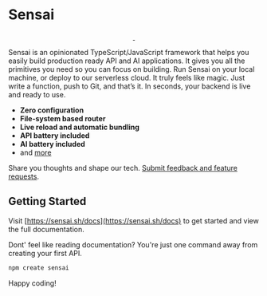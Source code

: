 # Sensai

<p align="center">
  <a aria-label="NPM version" href="https://www.npmjs.com/package/sensai">
    <img alt="" src="https://img.shields.io/npm/v/sensai.svg?style=for-the-badge&labelColor=3d3d3d">
  </a> 
  <a aria-label="Join the community" href="https://github.com/sensaihq/sensai/discussions">
    <img alt="" src="https://img.shields.io/badge/Join%20the%20community-f62681.svg?style=for-the-badge&labelColor=000000&logoWidth=20">
  </a>
</p>

Sensai is an opinionated TypeScript/JavaScript framework that helps you easily build production ready API and AI applications. It gives you all the primitives you need so you can focus on building. Run Sensai on your local machine, or deploy to our serverless cloud. It truly feels like magic. Just write a function, push to Git, and that’s it. In seconds, your backend is live and ready to use.

- **Zero configuration**
- **File-system based router**
- **Live reload and automatic bundling**
- **API battery included**
- **AI battery included**
- and [more](https://sensai.sh/docs#features)

Share you thoughts and shape our tech. [Submit feedback and feature requests](https://feedback.sensai.sh).

## Getting Started

Visit [https://sensai.sh/docs](https://sensai.sh/docs) to get started and view the full documentation.

Dont' feel like reading documentation? You're just one command away from creating your first API.

```sh
npm create sensai
```

Happy coding!
